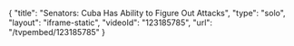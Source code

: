 {
    "title": "Senators: Cuba Has Ability to Figure Out Attacks",
    "type": "solo",
    "layout": "iframe-static",
    "videoId": "123185785",
    "url": "\/tvpembed\/123185785"
}